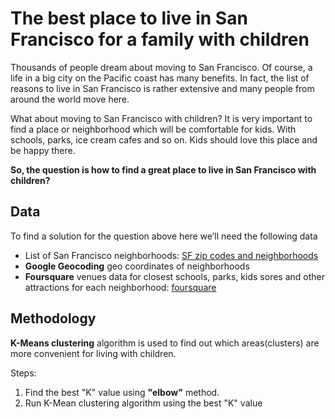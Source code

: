 # The best place to live in San Francisco for a family with children

Thousands of people dream about moving to San Francisco. 
Of course, a life in a big city on the Pacific coast has many benefits. 
In fact, the list of reasons to live in San Francisco is rather extensive and many people from around the world move here.

What about moving to San Francisco with children? 
It is very important to find a place or neighborhood which will be comfortable for kids. 
With schools, parks, ice cream cafes and so on. Kids should love this place and be happy there.

**So, the question is how to find a great place to live in San Francisco with children?**


## Data
To find a solution for the question above here we’ll need the following data
- List of San Francisco neighborhoods: [SF zip codes and neighborhoods](http://www.healthysf.org/bdi/outcomes/zipmap.htm)
- **Google Geocoding** geo coordinates of neighborhoods
- **Foursquare** venues data for closest schools, parks, kids sores and other attractions
for each neighborhood: [foursquare](https://developer.foursquare.com/)


## Methodology
**K-Means clustering** algorithm is used to find out which areas(clusters) are more convenient for living with children.

Steps:
1. Find the best "K" value using **"elbow"** method.
2. Run K-Mean clustering algorithm using the best "K" value
